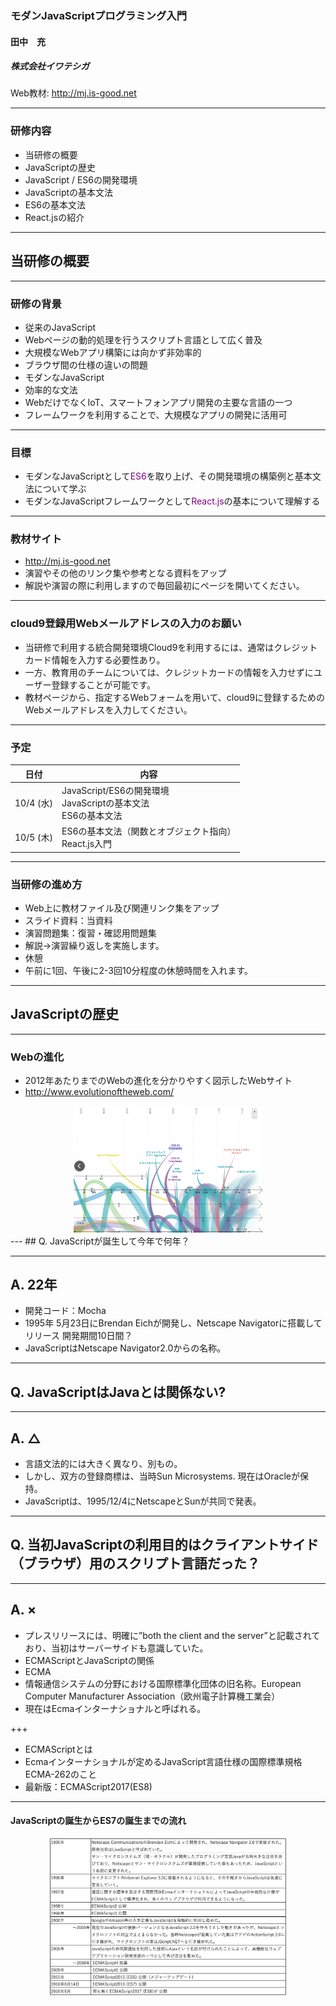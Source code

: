 ### モダンJavaScriptプログラミング入門

#### 田中　充
##### 株式会社イワテシガ

Web教材: http://mj.is-good.net

---
### 研修内容

- 当研修の概要
- JavaScriptの歴史
- JavaScript / ES6の開発環境
- JavaScriptの基本文法
- ES6の基本文法
- React.jsの紹介

---
## 当研修の概要

---
### 研修の背景
- 従来のJavaScript
 - Webページの動的処理を行うスクリプト言語として広く普及
 - 大規模なWebアプリ構築には向かず非効率的
 - ブラウザ間の仕様の違いの問題
- モダンなJavaScript
 - 効率的な文法
 - WebだけでなくIoT、スマートフォンアプリ開発の主要な言語の一つ
 - フレームワークを利用することで、大規模なアプリの開発に活用可

---

### 目標
- モダンなJavaScriptとして<span style="color:purple">ES6</span>を取り上げ、その開発環境の構築例と基本文法について学ぶ
- モダンなJavaScriptフレームワークとして<span style="color:purple">React.js</span>の基本について理解する

---

### 教材サイト
- http://mj.is-good.net
- 演習やその他のリンク集や参考となる資料をアップ
- 解説や演習の際に利用しますので毎回最初にページを開いてください。


---
### cloud9登録用Webメールアドレスの入力のお願い
- 当研修で利用する統合開発環境Cloud9を利用するには、通常はクレジットカード情報を入力する必要性あり。
- 一方、教育用のチームについては、クレジットカードの情報を入力せずにユーザー登録することが可能です。
- 教材ページから、指定するWebフォームを用いて、cloud9に登録するためのWebメールアドレスを入力してください。

---
### 予定

| 日付 | 内容 |
| :---: | --- |
| 10/4 (水)| JavaScript/ES6の開発環境<br />JavaScriptの基本文法<br />ES6の基本文法|
| 10/5 (木)| ES6の基本文法（関数とオブジェクト指向）<br />React.js入門|

---
### 当研修の進め方
- Web上に教材ファイル及び関連リンク集をアップ
- スライド資料：当資料
- 演習問題集：復習・確認用問題集
- 解説→演習繰り返しを実施します。
- 休憩
 - 午前に1回、午後に2-3回10分程度の休憩時間を入れます。

---

## JavaScriptの歴史

---
### Webの進化
- 2012年あたりまでのWebの進化を分かりやすく図示したWebサイト
- http://www.evolutionoftheweb.com/
<div width="100%" align="center">
<img alt="Evolution of the Web" src="assets/PITCHME-d9545.png" width="60%" />
</div>
---
## Q. JavaScriptが誕生して今年で何年？

---

## A. 22年
- 開発コード：Mocha
- 1995年 5月23日にBrendan Eichが開発し、Netscape Navigatorに搭載してリリース
開発期間10日間？
- JavaScriptはNetscape Navigator2.0からの名称。

---
## Q. JavaScriptはJavaとは関係ない?

---

## A. △
- 言語文法的には大きく異なり、別もの。
- しかし、双方の登録商標は、当時Sun Microsystems. 現在はOracleが保持。
- JavaScriptは、1995/12/4にNetscapeとSunが共同で発表。

---
## Q. 当初JavaScriptの利用目的はクライアントサイド（ブラウザ）用のスクリプト言語だった？

---
## A. ×
- プレスリリースには、明確に”both the client and the server”と記載されており、当初はサーバーサイドも意識していた。
- ECMAScriptとJavaScriptの関係
- ECMA
 - 情報通信システムの分野における国際標準化団体の旧名称。European Computer Manufacturer Association（欧州電子計算機工業会）
 - 現在はEcmaインターナショナルと呼ばれる。

+++

- ECMAScriptとは
 - Ecmaインターナショナルが定めるJavaScript言語仕様の国際標準規格ECMA-262のこと
 - 最新版：ECMAScript2017(ES8)

---
#### JavaScriptの誕生からES7の誕生までの流れ

<div width="100%" align="center">
<img alt="JSの歴史" src="assets/PITCHME-2cd4d.png" width="75%" />
</div>
